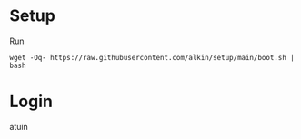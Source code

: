 # Setup

Run

    wget -Oq- https://raw.githubusercontent.com/alkin/setup/main/boot.sh | bash

# Login

atuin

